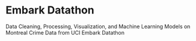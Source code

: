 # Embark Datathon

Data Cleaning, Processing, Visualization, and Machine Learning Models on Montreal Crime Data from UCI Embark Datathon

